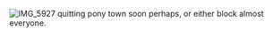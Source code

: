 ![IMG_5927](https://github.com/user-attachments/assets/625989d5-81fe-4240-896a-239be1ca97b3)
quitting pony town soon perhaps, or either block almost everyone.
